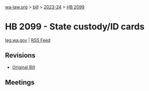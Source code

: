 [wa-law.org](/) > [bill](/bill/) > [2023-24](/bill/2023-24/) > [HB 2099](/bill/2023-24/hb/2099/)

# HB 2099 - State custody/ID cards
[leg.wa.gov](https://app.leg.wa.gov/billsummary?BillNumber=2099&Year=2023&Initiative=false) | [RSS Feed](./rss.xml)

## Revisions
* [Original Bill](1/)

## Meetings